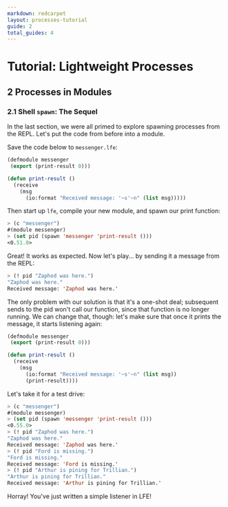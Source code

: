 ```yaml
---
markdown: redcarpet
layout: processes-tutorial
guide: 2
total_guides: 4
---
```

# Tutorial: Lightweight Processes

## 2 Processes in Modules

### 2.1 Shell ``spawn``: The Sequel

In the last section, we were all primed to explore spawning processes from the
REPL. Let's put the code from before into a module.

Save the code below to ``messenger.lfe``:

```lisp
(defmodule messenger
 (export (print-result 0)))

(defun print-result ()
  (receive
    (msg
      (io:format "Received message: '~s'~n" (list msg)))))
```

Then start up ``lfe``, compile your new module, and spawn our print function:

```lisp
> (c "messenger")
#(module messenger)
> (set pid (spawn 'messenger 'print-result ()))
<0.51.0>
```

Great! It works as expected. Now let's play... by sending it a message from
the REPL:

```lisp
> (! pid "Zaphod was here.")
"Zaphod was here."
Received message: 'Zaphod was here.'
```

The only problem with our solution is that it's a one-shot deal; subsequent
sends to the pid won't call our function, since that function is no longer
running. We can change that, though: let's make sure that once it prints the
message, it starts listening again:

```lisp
(defmodule messenger
 (export (print-result 0)))

(defun print-result ()
  (receive
    (msg
      (io:format "Received message: '~s'~n" (list msg))
      (print-result))))
```

Let's take it for a test drive:

```lisp
> (c "messenger")
#(module messenger)
> (set pid (spawn 'messenger 'print-result ()))
<0.55.0>
> (! pid "Zaphod was here.")
"Zaphod was here."
Received message: 'Zaphod was here.'
> (! pid "Ford is missing.")
"Ford is missing."
Received message: 'Ford is missing.'
> (! pid "Arthur is pining for Trillian.")
"Arthur is pining for Trillian."
Received message: 'Arthur is pining for Trillian.'
```

Horray! You've just written a simple listener in LFE!
